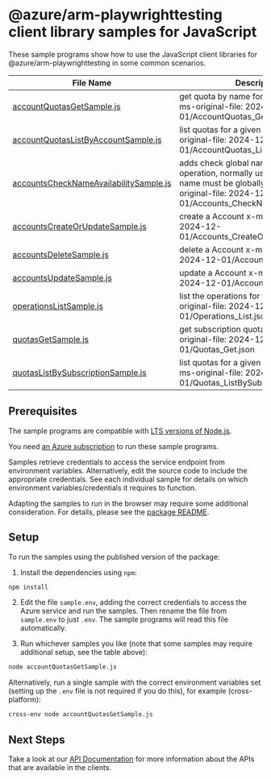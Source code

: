 # @azure/arm-playwrighttesting client library samples for JavaScript

These sample programs show how to use the JavaScript client libraries for @azure/arm-playwrighttesting in some common scenarios.

| **File Name**                                                                 | **Description**                                                                                                                                                             |
| ----------------------------------------------------------------------------- | --------------------------------------------------------------------------------------------------------------------------------------------------------------------------- |
| [accountQuotasGetSample.js][accountquotasgetsample]                           | get quota by name for an account. x-ms-original-file: 2024-12-01/AccountQuotas_Get.json                                                                                     |
| [accountQuotasListByAccountSample.js][accountquotaslistbyaccountsample]       | list quotas for a given account. x-ms-original-file: 2024-12-01/AccountQuotas_ListByAccount.json                                                                            |
| [accountsCheckNameAvailabilitySample.js][accountschecknameavailabilitysample] | adds check global name availability operation, normally used if a resource name must be globally unique. x-ms-original-file: 2024-12-01/Accounts_CheckNameAvailability.json |
| [accountsCreateOrUpdateSample.js][accountscreateorupdatesample]               | create a Account x-ms-original-file: 2024-12-01/Accounts_CreateOrUpdate.json                                                                                                |
| [accountsDeleteSample.js][accountsdeletesample]                               | delete a Account x-ms-original-file: 2024-12-01/Accounts_Delete.json                                                                                                        |
| [accountsUpdateSample.js][accountsupdatesample]                               | update a Account x-ms-original-file: 2024-12-01/Accounts_Update.json                                                                                                        |
| [operationsListSample.js][operationslistsample]                               | list the operations for the provider x-ms-original-file: 2024-12-01/Operations_List.json                                                                                    |
| [quotasGetSample.js][quotasgetsample]                                         | get subscription quota by name. x-ms-original-file: 2024-12-01/Quotas_Get.json                                                                                              |
| [quotasListBySubscriptionSample.js][quotaslistbysubscriptionsample]           | list quotas for a given subscription Id. x-ms-original-file: 2024-12-01/Quotas_ListBySubscription.json                                                                      |

## Prerequisites

The sample programs are compatible with [LTS versions of Node.js](https://github.com/nodejs/release#release-schedule).

You need [an Azure subscription][freesub] to run these sample programs.

Samples retrieve credentials to access the service endpoint from environment variables. Alternatively, edit the source code to include the appropriate credentials. See each individual sample for details on which environment variables/credentials it requires to function.

Adapting the samples to run in the browser may require some additional consideration. For details, please see the [package README][package].

## Setup

To run the samples using the published version of the package:

1. Install the dependencies using `npm`:

```bash
npm install
```

2. Edit the file `sample.env`, adding the correct credentials to access the Azure service and run the samples. Then rename the file from `sample.env` to just `.env`. The sample programs will read this file automatically.

3. Run whichever samples you like (note that some samples may require additional setup, see the table above):

```bash
node accountQuotasGetSample.js
```

Alternatively, run a single sample with the correct environment variables set (setting up the `.env` file is not required if you do this), for example (cross-platform):

```bash
cross-env node accountQuotasGetSample.js
```

## Next Steps

Take a look at our [API Documentation][apiref] for more information about the APIs that are available in the clients.

[accountquotasgetsample]: https://github.com/Azure/azure-sdk-for-js/blob/main/sdk/playwrighttesting/arm-playwrighttesting/samples/v1/javascript/accountQuotasGetSample.js
[accountquotaslistbyaccountsample]: https://github.com/Azure/azure-sdk-for-js/blob/main/sdk/playwrighttesting/arm-playwrighttesting/samples/v1/javascript/accountQuotasListByAccountSample.js
[accountschecknameavailabilitysample]: https://github.com/Azure/azure-sdk-for-js/blob/main/sdk/playwrighttesting/arm-playwrighttesting/samples/v1/javascript/accountsCheckNameAvailabilitySample.js
[accountscreateorupdatesample]: https://github.com/Azure/azure-sdk-for-js/blob/main/sdk/playwrighttesting/arm-playwrighttesting/samples/v1/javascript/accountsCreateOrUpdateSample.js
[accountsdeletesample]: https://github.com/Azure/azure-sdk-for-js/blob/main/sdk/playwrighttesting/arm-playwrighttesting/samples/v1/javascript/accountsDeleteSample.js
[accountsupdatesample]: https://github.com/Azure/azure-sdk-for-js/blob/main/sdk/playwrighttesting/arm-playwrighttesting/samples/v1/javascript/accountsUpdateSample.js
[operationslistsample]: https://github.com/Azure/azure-sdk-for-js/blob/main/sdk/playwrighttesting/arm-playwrighttesting/samples/v1/javascript/operationsListSample.js
[quotasgetsample]: https://github.com/Azure/azure-sdk-for-js/blob/main/sdk/playwrighttesting/arm-playwrighttesting/samples/v1/javascript/quotasGetSample.js
[quotaslistbysubscriptionsample]: https://github.com/Azure/azure-sdk-for-js/blob/main/sdk/playwrighttesting/arm-playwrighttesting/samples/v1/javascript/quotasListBySubscriptionSample.js
[apiref]: https://learn.microsoft.com/javascript/api/@azure/arm-playwrighttesting?view=azure-node-preview
[freesub]: https://azure.microsoft.com/free/
[package]: https://github.com/Azure/azure-sdk-for-js/tree/main/sdk/playwrighttesting/arm-playwrighttesting/README.md
